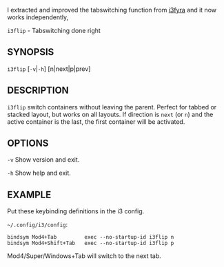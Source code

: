 I extracted and improved the tabswitching function from [i3fyra](https://budrich.github.io/i3ass/i3fyra) and it now works independently, 

`i3flip` - Tabswitching done right

SYNOPSIS
--------

`i3flip` [`-v`|`-h`] [n|next|p|prev]

DESCRIPTION
-----------

`i3flip` switch containers without leaving the parent.
Perfect for tabbed or stacked layout, but works on all
layouts. If direction is `next` (or `n`) and the active
container is the last, the first container will be activated.

OPTIONS
-------

`-v`
  Show version and exit.

`-h`
  Show help and exit.


EXAMPLE
-------

Put these keybinding definitions in the i3 config.  

`~/.config/i3/config`:  
``` text
bindsym Mod4+Tab         exec --no-startup-id i3flip n
bindsym Mod4+Shift+Tab   exec --no-startup-id i3flip p
```

Mod4/Super/Windows+Tab will switch to the next tab.

